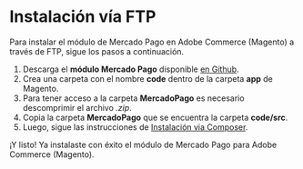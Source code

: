 # Instalación vía FTP

Para instalar el módulo de Mercado Pago en Adobe Commerce (Magento) a través de FTP, sigue los pasos a continuación.

1. Descarga el **módulo Mercado Pago** disponible [en Github](https://github.com/mercadopago/adb-payment).
2. Crea una carpeta con el nombre **code** dentro de la carpeta **app** de Magento.
3. Para tener acceso a la carpeta **MercadoPago** es necesario descomprimir el archivo *.zip*.
4. Copia la carpeta **MercadoPago** que se encuentra la carpeta **code/src**.
5. Luego, sigue las instrucciones de [Instalación via Composer](/developers/es/guides/adobe-commerce/installation/composer).

¡Y listo! Ya instalaste con éxito el módulo de Mercado Pago para Adobe Commerce (Magento).